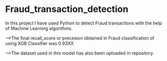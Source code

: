 # Fraud_transaction_detection

In this project I have used Python to detect Fraud transacitons with the help of Machine Learning algorithms.

-->The final recall_score or precesion obtained in Fraud classification of using XGB Classifier was 0.93XX

-->The dataset used in this model has also been uploaded in repository.
